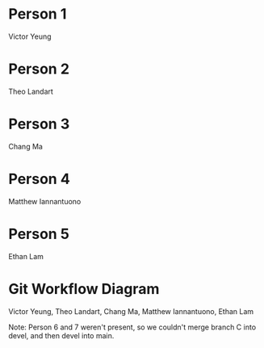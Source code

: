 # Person 1
Victor Yeung

# Person 2
Theo Landart

# Person 3
Chang Ma

# Person 4
Matthew Iannantuono

# Person 5
Ethan Lam

# Git Workflow Diagram
Victor Yeung, Theo Landart, Chang Ma, Matthew Iannantuono, Ethan Lam

Note: Person 6 and 7 weren't present, so we couldn't merge branch C into devel, and then devel into main.
